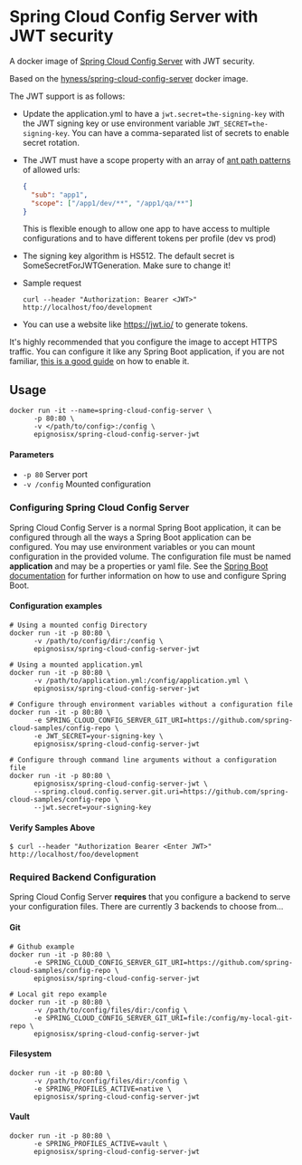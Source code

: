 # Spring Cloud Config Server with JWT security
A docker image of [Spring Cloud Config Server](https://cloud.spring.io/spring-cloud-static/spring-cloud-config/2.1.2.RELEASE/single/spring-cloud-config.html) with JWT security.

Based on the [hyness/spring-cloud-config-server](https://hub.docker.com/r/hyness/spring-cloud-config-server/) docker image.

The JWT support is as follows: 

- Update the application.yml to have a `jwt.secret=the-signing-key` with the JWT signing key or use environment variable `JWT_SECRET=the-signing-key`. You can have a comma-separated list of secrets to enable secret rotation.

- The JWT must have a scope property with an array of [ant path patterns](https://docs.spring.io/spring-framework/docs/current/javadoc-api/org/springframework/util/AntPathMatcher.html) of allowed urls:
  ```json
  {
    "sub": "app1",
    "scope": ["/app1/dev/**", "/app1/qa/**"]
  }
  ```
  This is flexible enough to allow one app to have access to multiple configurations and to have different tokens per profile (dev vs prod)

- The signing key algorithm is HS512. The default secret is SomeSecretForJWTGeneration. Make sure to change it!

- Sample request
  ```shell
  curl --header "Authorization: Bearer <JWT>" http://localhost/foo/development
  ``` 

- You can use a website like https://jwt.io/ to generate tokens.

It's highly recommended that you configure the image to accept HTTPS traffic. You can configure it like any Spring Boot application, if you are not familiar, [this is a good guide](https://drissamri.be/blog/java/enable-https-in-spring-boot/) on how to enable it.

## Usage
```
docker run -it --name=spring-cloud-config-server \
      -p 80:80 \
      -v </path/to/config>:/config \
      epignosisx/spring-cloud-config-server-jwt
```

#### Parameters
* `-p 80` Server port
* `-v /config` Mounted configuration

###  Configuring Spring Cloud Config Server
Spring Cloud Config Server is a normal Spring Boot application, it can be configured through all the ways a Spring Boot application can be configured.  You may use environment variables or you can mount configuration in the provided volume.  The configuration file must be named **application** and may be a properties or yaml file. See the [Spring Boot documentation](http://docs.spring.io/spring-boot/docs/current/reference/htmlsingle/#boot-features-external-config) for further information on how to use and configure Spring Boot.


#### Configuration examples
```
# Using a mounted config Directory
docker run -it -p 80:80 \
      -v /path/to/config/dir:/config \
      epignosisx/spring-cloud-config-server-jwt

# Using a mounted application.yml
docker run -it -p 80:80 \
      -v /path/to/application.yml:/config/application.yml \
      epignosisx/spring-cloud-config-server-jwt

# Configure through environment variables without a configuration file
docker run -it -p 80:80 \
      -e SPRING_CLOUD_CONFIG_SERVER_GIT_URI=https://github.com/spring-cloud-samples/config-repo \
      -e JWT_SECRET=your-signing-key \
      epignosisx/spring-cloud-config-server-jwt

# Configure through command line arguments without a configuration file
docker run -it -p 80:80 \
      epignosisx/spring-cloud-config-server-jwt \
      --spring.cloud.config.server.git.uri=https://github.com/spring-cloud-samples/config-repo \
      --jwt.secret=your-signing-key
```
#### Verify Samples Above
```
$ curl --header "Authorization Bearer <Enter JWT>" http://localhost/foo/development
```

### Required Backend Configuration
Spring Cloud Config Server **requires** that you configure a backend to serve your configuration files.  There are currently 3 backends to choose from...

#### Git
```
# Github example
docker run -it -p 80:80 \
      -e SPRING_CLOUD_CONFIG_SERVER_GIT_URI=https://github.com/spring-cloud-samples/config-repo \
      epignosisx/spring-cloud-config-server-jwt

# Local git repo example
docker run -it -p 80:80 \
      -v /path/to/config/files/dir:/config \
      -e SPRING_CLOUD_CONFIG_SERVER_GIT_URI=file:/config/my-local-git-repo \
      epignosisx/spring-cloud-config-server-jwt
```

#### Filesystem
```
docker run -it -p 80:80 \
      -v /path/to/config/files/dir:/config \
      -e SPRING_PROFILES_ACTIVE=native \
      epignosisx/spring-cloud-config-server-jwt
```

#### Vault
```
docker run -it -p 80:80 \
      -e SPRING_PROFILES_ACTIVE=vault \
      epignosisx/spring-cloud-config-server-jwt
```
